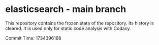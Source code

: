 # elasticsearch - main branch

This repository contains the frozen state of the repository.
Its history is cleared. It is used only for static code
analysis with Codacy.

Commit Time: 1734396168